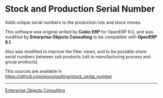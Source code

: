 Stock and Production Serial Number
==================================

Adds unique serial numbers to the production lots
and stock moves.

This software was original writed by **Cubic ERP** for OpenERP 6.0, and
was modified by **Enterprise Objects Consulting** to be compatible
with **OpenERP 6.1**.

Also was modified to improve the filter views, and to be possible
share serial numbers between sub products (util in manufacturing
process and group products).

This sources are available in https://github.com/eoconsulting/stock_serial_number

__________

[Enterprise Objects Consulting](http://www.eoconsulting.com.ar)
